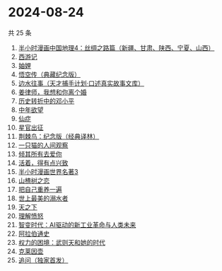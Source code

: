 # 2024-08-24

共 25 条

<!-- BEGIN WEREAD -->
<!-- 最后更新时间 2024-08-24 04:14:46 +0800 -->
1. [半小时漫画中国地理4：丝绸之路篇（新疆、甘肃、陕西、宁夏、山西）](https://weread.qq.com/web/bookDetail/a6532d40813ab921eg010bde)
1. [西游记](https://weread.qq.com/web/bookDetail/64032210721070a5640294f)
1. [妯娌](https://weread.qq.com/web/bookDetail/ecf320e0813ab920fg01913e)
1. [悟空传（典藏纪念版）](https://weread.qq.com/web/bookDetail/e4d322205d19e7e4d8b740c)
1. [边水往事（天才捕手计划·口述真实故事文库）](https://weread.qq.com/web/bookDetail/064326a0813ab779ag018bda)
1. [姜律师，我想和你离个婚](https://weread.qq.com/web/bookDetail/93632960813ab7c1eg013479)
1. [历史转折中的邓小平](https://weread.qq.com/web/bookDetail/34c32ff0813ab91cdg019b06)
1. [中年欲望](https://weread.qq.com/web/bookDetail/5b032d30813ab91d3g0139ad)
1. [仙症](https://weread.qq.com/web/bookDetail/d9432200813ab70a4g014cbc)
1. [星官出征](https://weread.qq.com/web/bookDetail/93332730813ab8696g012956)
1. [荆棘鸟：纪念版（经典译林）](https://weread.qq.com/web/bookDetail/be2323405e4805be27f7a7e)
1. [一只猫的人间观察](https://weread.qq.com/web/bookDetail/22e32e90813ab8eacg012920)
1. [倾其所有去爱你](https://weread.qq.com/web/bookDetail/581328c0813ab91b0g012b29)
1. [活着，得有点兴致](https://weread.qq.com/web/bookDetail/00932d207249dd110095168)
1. [半小时漫画世界名著3](https://weread.qq.com/web/bookDetail/d4a32840813ab777dg011f08)
1. [山楂树之恋](https://weread.qq.com/web/bookDetail/069321805b41ec06960d430)
1. [把自己重养一遍](https://weread.qq.com/web/bookDetail/c7132470813ab91ebg013e73)
1. [世上最美的溺水者](https://weread.qq.com/web/bookDetail/35332d50813ab6e80g018782)
1. [天之下](https://weread.qq.com/web/bookDetail/4de326a0721770aa4de95f4)
1. [理解愤怒](https://weread.qq.com/web/bookDetail/40e32370813ab7047g013d30)
1. [智变时代：AI驱动的新工业革命与人类未来](https://weread.qq.com/web/bookDetail/80132e20813ab9202g018ca2)
1. [阿拉伯通史](https://weread.qq.com/web/bookDetail/4ee32960813ab8ee8g012dec)
1. [权力的困境：武则天和她的时代](https://weread.qq.com/web/bookDetail/9a3324a0813ab8c43g011886)
1. [克莱因壶](https://weread.qq.com/web/bookDetail/31e32cc071cad2bd31e0252)
1. [追问（独家首发）](https://weread.qq.com/web/bookDetail/e7b322705d0e04e7b85e068)
<!-- END WEREAD -->